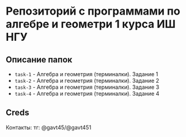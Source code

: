 # Репозиторий с программами по алгебре и геометри 1 курса ИШ НГУ

## Описание папок
 - `task-1` - Алгебра и геометрия (терминалки). Задание 1
 - `task-2` - Алгебра и геометрия (терминалки). Задание 2
 - `task-3` - Алгебра и геометрия (терминалки). Задание 3
 - `task-4` - Алгебра и геометрия (терминалки). Задание 4


## Creds
Контакты: 
тг: @gavt45/@gavt451
